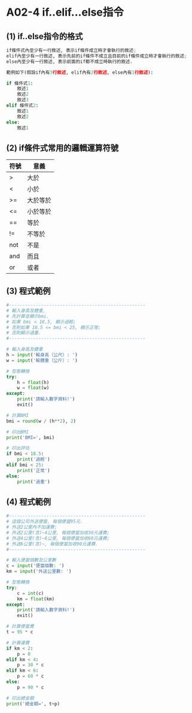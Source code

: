 # A02-4 if..elif...else指令


## (1) if..else指令的格式
``` python
if條件式內至少有一行敘述, 表示if條件成立時才會執行的敘述;
elif內至少有一行敘述, 表示先前的if條件不成立且目前的if條件成立時才會執行的敘述;
else內至少有一行敘述, 表示前面的if都不成立時執行的敘述.

範例如下(假設if內有3行敘述, elif內有2行敘述, else內有1行敘述):

if 條件式1:
    敘述1
    敘述2
    敘述3
elif 條件式2:
    敘述1
    敘述2
else:
    敘述1
```

## (2) if條件式常用的邏輯運算符號

| 符號 | 意義 |
|------|------|
| >    | 大於 |
| <    | 小於 |
| >=    | 大於等於 |
| <=    | 小於等於 |
| ==    | 等於 |
| !=    | 不等於 |
| not    | 不是 |
| and    | 而且 |
| or    | 或者 |


## (3) 程式範例
``` python
#---------------------------------------------------
# 輸入身高及體重,
# 先計算並顯示bmi.
# 如果 bmi < 18.5, 顯示過輕;
# 否則如果 18.5 <= bmi < 25, 顯示正常;
# 否則顯示過重.
#---------------------------------------------------

# 輸入身高及體重
h = input('輸身高（公尺）: ')
w = input('輸體重（公斤）: ')

# 型態轉換
try:
    h = float(h)
    w = float(w)
except:
    print('請輸入數字資料!')
    exit()

# 計算BMI
bmi = round(w / (h**2), 2)

# 印出BMI
print('BMI=', bmi)

# 印出評估
if bmi < 18.5:
    print('過輕')
elif bmi < 25:
    print('正常')
else:
    print('過重')    
```


## (4) 程式範例
``` python
#---------------------------------------------------
# 這個公司外送便當, 每個便當95元.
# 外送2公里內不加運費;
# 外送2公里(含)~4公里, 每個便當加收30元運費;
# 外送4公里(含)~6公里, 每個便當加收60元運費;
# 外送6公里(含)~, 每個便當加收90元運費.
#---------------------------------------------------

# 輸入便當個數及公里數
c = input('便當個數: ')
km = input('外送公里數: ')

# 型態轉換
try:
    c = int(c)
    km = float(km)
except:
    print('請輸入數字資料!')
    exit()

# 計算便當費
t = 95 * c

# 計算運費
if km < 2:
    p = 0
elif km < 4:
    p = 30 * c
elif km < 6:
    p = 60 * c
else:
    p = 90 * c    

# 印出總金額
print('總金額=', t+p)   
```
